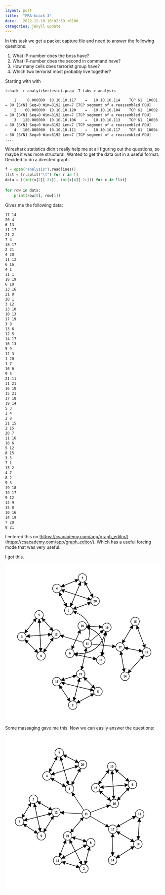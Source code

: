 ```yaml
---
layout: post
title:  "FRA-knäck 3"
date:   2022-12-10 10:02:59 +0100
categories: jekyll update
---
```


In this task we get a packet capture file and need to answer the following questions:
1. What IP-number does the boss have?
2. What IP-number does the second in command have?
3. How many cells does terrorist group have?
4. Which two terrorist most probably live together?

Starting with with

	tshark -r analytikertestet.pcap -T tabs > analysis

```
    1	  0.000000	10.10.10.117	→	10.10.10.114	TCP	61	10001 → 80 [SYN] Seq=0 Win=8192 Len=7 [TCP segment of a reassembled PDU]
    2	 60.000000	10.10.10.120	→	10.10.10.104	TCP	61	10002 → 80 [SYN] Seq=0 Win=8192 Len=7 [TCP segment of a reassembled PDU]
    3	120.000000	10.10.10.106	→	10.10.10.113	TCP	61	10003 → 80 [SYN] Seq=0 Win=8192 Len=7 [TCP segment of a reassembled PDU]
    4	180.000000	10.10.10.111	→	10.10.10.117	TCP	61	10004 → 80 [SYN] Seq=0 Win=8192 Len=7 [TCP segment of a reassembled PDU]
....
```

Wireshark statistics didn't really help me at all figuring out the questions, so maybe it was more structural.
Wanted to get the data out in a useful format. 
Decided to do a directed graph.
```python
f = open("analysis").readlines()
llst = [r.split("\t") for r in f]
data = [(int(x[2][-2:]), int(x[4][-2:])) for x in llst]

for row in data:
    print(row[0], row[1])
```
Gives me the following data:
```
17 14
20 4
6 13
11 17
21 2
7 4
18 17
2 21
4 20
11 12
6 16
4 1
11 1
18 19
6 10
13 16
21 8
20 1
3 12
13 10
10 13
17 19
3 9
13 6
12 5
14 17
16 13
5 9
12 3
1 20
1 7
16 6
9 5
21 11
11 21
16 10
15 21
17 18
19 14
5 3
1 4
2 8
21 15
2 15
20 7
11 16
10 6
5 12
8 15
3 5
7 1
15 2
4 7
8 2
9 3
19 18
19 17
9 12
12 9
15 8
10 16
14 19
7 20
8 21
```

I entered this on [https://csacademy.com/app/graph_editor/](https://csacademy.com/app/graph_editor/). Which has a useful forcing mode that was very useful.

I got this.

![](/assets/fra_initial.png)


Some massaging gave me this. Now we can easily answer the questions:

![](/assets/fra3.png)
